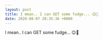 ```yaml
---
layout: post
title: I mean.. I can GET some fudge... 😉🍫
date: 2020-08-07 20:35:36 +0000
---
```


I mean.. I can GET some fudge... 😉🍫


